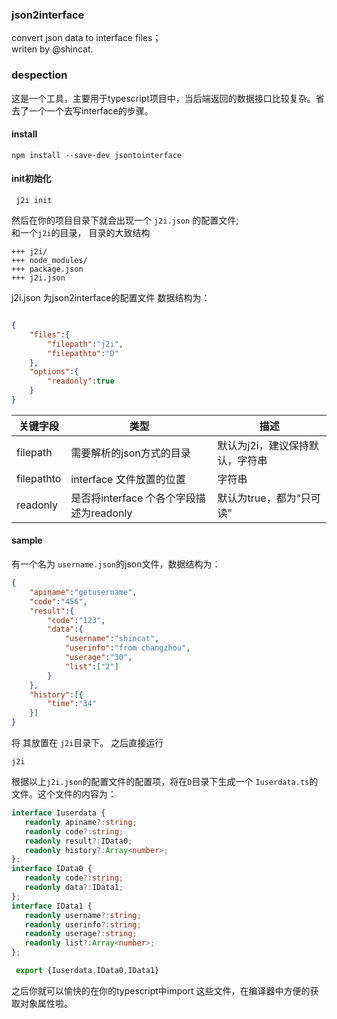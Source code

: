 ### json2interface
convert json data to interface files；  
writen by @shincat.
### despection
这是一个工具，主要用于typescript项目中，当后端返回的数据接口比较复杂。省去了一个一个去写interface的步骤。

#### install
```
npm install --save-dev jsontointerface
```

#### init初始化
```
 j2i init
```
然后在你的项目目录下就会出现一个 ```j2i.json``` 的配置文件;  
和一个```j2i```的目录，
目录的大致结构  
```
+++ j2i/
+++ node_modules/
+++ package.json
+++ j2i.json
```
j2i.json 为json2interface的配置文件
数据结构为：
```json

{
    "files":{
        "filepath":"j2i",
        "filepathto":"D"
    },
    "options":{
        "readonly":true
    }
}

```
|  关键字段   | 类型  |  描述 |
|  ----  | ----  |  ----   |
|filepath  | 需要解析的json方式的目录 |   默认为j2i，建议保持默认，字符串  |
| filepathto  | interface 文件放置的位置 |  字符串   |
|  readonly  | 是否将interface 个各个字段描述为readonly| 默认为true，都为“只可读”|

#### sample
有一个名为 ```username.json```的json文件，数据结构为：
```json
{
    "apiname":"getusername",
    "code":"456",
    "result":{
        "code":"123",
        "data":{
            "username":"shincat",
            "userinfo":"from changzhou",
            "userage":"30",
            "list":["2"]
        }
    },
    "history":[{
        "time":"34"
    }]
}
```
将 其放置在 ```j2i```目录下。
之后直接运行
```
j2i
```
根据以上```j2i.json```的配置文件的配置项，将在```D```目录下生成一个
```Iuserdata.ts```的文件。这个文件的内容为：
```typescript
interface Iuserdata {
   readonly apiname?:string;
   readonly code?:string;
   readonly result?:IData0;
   readonly history?:Array<number>;
};
interface IData0 {
   readonly code?:string;
   readonly data?:IData1;
};
interface IData1 {
   readonly username?:string;
   readonly userinfo?:string;
   readonly userage?:string;
   readonly list?:Array<number>;
};

 export {Iuserdata,IData0,IData1}
 ```
之后你就可以愉快的在你的typescript中import 这些文件，在编译器中方便的获取对象属性啦。